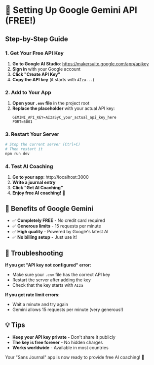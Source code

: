 # 🚀 Setting Up Google Gemini API (FREE!)

## Step-by-Step Guide

### 1. Get Your Free API Key
1. **Go to Google AI Studio**: https://makersuite.google.com/app/apikey
2. **Sign in** with your Google account
3. **Click "Create API Key"**
4. **Copy the API key** (it starts with `AIza...`)

### 2. Add to Your App
1. **Open your `.env` file** in the project root
2. **Replace the placeholder** with your actual API key:
   ```
   GEMINI_API_KEY=AIzaSyC_your_actual_api_key_here
   PORT=5001
   ```

### 3. Restart Your Server
```bash
# Stop the current server (Ctrl+C)
# Then restart it
npm run dev
```

### 4. Test AI Coaching
1. **Go to your app**: http://localhost:3000
2. **Write a journal entry**
3. **Click "Get AI Coaching"**
4. **Enjoy free AI coaching!** 🎉

## 🎯 Benefits of Google Gemini

- ✅ **Completely FREE** - No credit card required
- ✅ **Generous limits** - 15 requests per minute
- ✅ **High quality** - Powered by Google's latest AI
- ✅ **No billing setup** - Just use it!

## 🔧 Troubleshooting

**If you get "API key not configured" error:**
- Make sure your `.env` file has the correct API key
- Restart the server after adding the key
- Check that the key starts with `AIza`

**If you get rate limit errors:**
- Wait a minute and try again
- Gemini allows 15 requests per minute (very generous!)

## 💡 Tips

- **Keep your API key private** - Don't share it publicly
- **The key is free forever** - No hidden charges
- **Works worldwide** - Available in most countries

Your "Sans Journal" app is now ready to provide free AI coaching! 🎊 